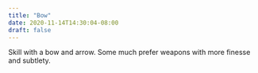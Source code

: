```yaml
---
title: "Bow"
date: 2020-11-14T14:30:04-08:00
draft: false
---
```


Skill with a bow and arrow. Some much prefer weapons with more finesse and subtlety. 
